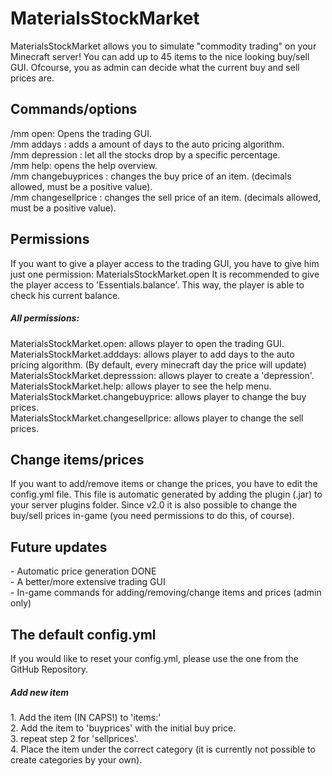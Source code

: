 <h1>MaterialsStockMarket</h1>

MaterialsStockMarket allows you to simulate "commodity trading" on your Minecraft server! You can add up to 45 items to the nice looking buy/sell GUI. Ofcourse, you as admin can decide what the current buy and sell prices are.

<h2>Commands/options</h2>
/mm open: Opens the trading GUI.</br>
/mm addays <amount>: adds a amount of days to the auto pricing algorithm.</br>
/mm depression <percentage>: let all the stocks drop by a specific percentage.</br>
/mm help: opens the help overview.</br>
/mm changebuyprices <ITEM> <amount>: changes the buy price of an item. (decimals allowed, must be a positive value).</br>
/mm changesellprice <ITEM> <amount>: changes the sell price of an item. (decimals allowed, must be a positive value).</br>

<h2>Permissions</h2>
If you want to give a player access to the trading GUI, you have to give him just one permission: 
MaterialsStockMarket.open
It is recommended to give the player access to 'Essentials.balance'. This way, the player is able to check his current balance.

  <h5>All permissions:</h5>
MaterialsStockMarket.open: allows player to open the trading GUI.</br>
MaterialsStockMarket.adddays: allows player to add days to the auto pricing algorithm. (By default, every minecraft day the price will update)</br>
MaterialsStockMarket.depresssion: allows player to create a 'depression'.</br>
MaterialsStockMarket.help: allows player to see the help menu.</br>
MaterialsStockMarket.changebuyprice: allows player to change the buy prices.</br>
MaterialsStockMarket.changesellprice: allows player to change the sell prices.</br>

<h2>Change items/prices</h2>
If you want to add/remove items or change the prices, you have to edit the config.yml file. This file is automatic generated by adding the plugin (.jar) to your server plugins folder. Since v2.0 it is also possible to change the buy/sell prices in-game (you need permissions to do this, of course).

<h2>Future updates</h2>
- Automatic price generation DONE</br>
- A better/more extensive trading GUI</br>
- In-game commands for adding/removing/change items and prices (admin only)</br>

<h2>The default config.yml</h2>
If you would like to reset your config.yml, please use the one from the GitHub Repository.

  <h5>Add new item</h5>
  1. Add the item (IN CAPS!) to 'items:'</br>
  2. Add the item to 'buyprices' with the initial buy price.</br>
  3. repeat step 2 for 'sellprices'.</br>
  4. Place the item under the correct category (it is currently not possible to create categories by your own).</br>
  



